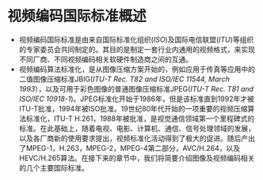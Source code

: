 # 视频编码国际标准概述
*    视频编码国际标准是由来自国际标准化组织(*ISO*)及国际电信联盟(*ITU*)等组织的专家委员会共同制定的。其目的是制定一套行业内通用的视频格式，来实现不同厂商、不同视频编码相关软硬件制造商之间的互通。
*    视频编码算法标准化，是从图像压缩方案开始的，例如应用于传真等应用中的二值图像压缩标准JBIG(*ITU-T Rec. T82 and ISO/IEC 11544, March 1993*），以及可用于彩色图像的普通图像压缩标准JPEG(*ITU-T Rec. T81 and ISO/IEC 10918-1*)。JPEG标准化开始于1986年，但是该标准直到1992年才被ITU-T批准，1994年被ISO批准。19世纪80年代开始的一项重要的视频压缩算法标准化，ITU-T H.261，1988年被批准，是视觉通信领域第一个里程碑式的标准。在此基础上，随着电视、电影、计算机、通信、信号处理领域的发展，以及各厂商新的使用要求提出，视频标准化活动得到了极大的促进。随后产出了MPEG-1，H.263，MPEG-2，MPEG-4第二部分，AVC/H.264，以及HEVC/H.265算法。在接下来的章节中，我们将简要介绍图像及视频编码相关的几个主要国际标准。

